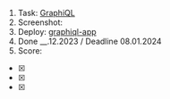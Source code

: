 1. Task: [GraphiQL](https://github.com/rolling-scopes-school/tasks/blob/master/react/modules/graphiql.md)
2. Screenshot:
3. Deploy: [graphiql-app]()
4. Done \_\_.12.2023 / Deadline 08.01.2024
5. Score:

- [x]
- [x]
- [x]
